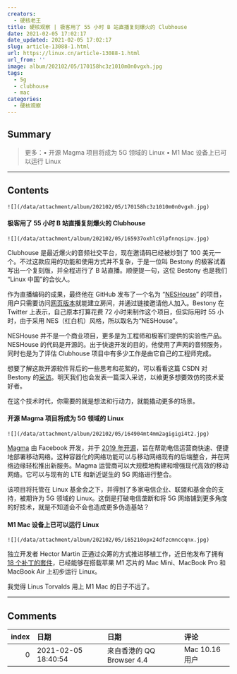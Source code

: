```yaml
---
creators:
  - 硬核老王
title: 硬核观察 | 极客用了 55 小时 B 站直播复刻爆火的 Clubhouse
date: 2021-02-05 17:02:17
date_updated: 2021-02-05 17:02:17
slug: article-13088-1.html
url: https://linux.cn/article-13088-1.html
url_from: ''
image: album/202102/05/170158hc3z1010m0n0vgxh.jpg
tags:
  - 5g
  - clubhouse
  - mac
categories:
  - 硬核观察
---
```


## Summary

> 更多：• 开源 Magma 项目将成为 5G 领域的 Linux • M1 Mac 设备上已可以运行 Linux

***

<!-- more -->

## Contents

`![](/data/attachment/album/202102/05/170158hc3z1010m0n0vgxh.jpg)`

#### 极客用了 55 小时 B 站直播复刻爆火的 Clubhouse

`![](/data/attachment/album/202102/05/165937oxhlc9lpfnnqsipv.jpg)`

Clubhouse 是最近爆火的音频社交平台，现在邀请码已经被炒到了 100 美元一个。不过这款应用的功能和使用方式并不复杂，于是一位叫 Bestony 的极客试着写出一个复刻版，并全程进行了 B 站直播。顺便提一句，这位 Bestony 也是我们 “Linux 中国”的合伙人。

作为直播编码的成果，最终他在 GitHub 发布了一个名为 “[NESHouse](https://github.com/bestony/neshouse)” 的项目，用户只需要访问[网页版本](https://neshouse.com/admin.html)就能建立房间，并通过链接邀请他人加入。Bestony 在 Twitter 上表示，自己原本打算花费 72 小时来制作这个项目，但实际用时 55 小时，由于采用 NES（红白机）风格，所以取名为“NESHouse”。

NESHouse 并不是一个商业项目，更多是为工程师和极客们提供的实验性产品。NESHouse 的代码是开源的。出于快速开发的目的，他使用了声网的音频服务，同时也是为了评估 Clubhouse 项目中有多少工作是由它自己的工程师完成。

想要了解这款开源软件背后的一些思考和花絮的，可以看看这篇 CSDN 对 Bestony 的[采访](https://mp.weixin.qq.com/s/mUGGkxdTIngLzd9zX96AeA)。明天我们也会发表一篇深入采访，以飨更多想要效仿的技术爱好者。

在这个技术时代，你需要的就是想法和行动力，就能撬动更多的场景。

#### 开源 Magma 项目将成为 5G 领域的 Linux

`![](/data/attachment/album/202102/05/164904mt4mm2agigigi4t2.jpg)`

[Magma](https://www.magmacore.org/) 由 Facebook 开发，并于 [2019 年开源](https://www.facebook.com/fbOpenSource/posts/today-we-open-sourced-magma-a-software-platform-that-gives-network-operators-an-/2052421168139967/)，旨在帮助电信运营商快速、便捷地部署移动网络。这种容器化的网络功能可以与移动网络现有的后端整合，并在网络边缘轻松推出新服务。Magma 运营商可以大规模地构建和增强现代高效的移动网络。它可以与现有的 LTE 和新近诞生的 5G 网络进行整合。

该项目将托管在 Linux 基金会之下，并得到了多家电信企业、联盟和基金会的支持，被期许为 5G 领域的 Linux。这倒是打破电信垄断和将 5G 网络铺到更多角度的好技术，就是不知道会不会也造成更多伪造基站？

#### M1 Mac 设备上已可以运行 Linux

`![](/data/attachment/album/202102/05/165210opx24dfzcmnccqnx.jpg)`

独立开发者 Hector Martin 正通过众筹的方式推进移植工作，近日他发布了拥有 [18 个补丁的套件](https://lore.kernel.org/lkml/20210204203951.52105-1-marcan@marcan.st/)，已经能够在搭载苹果 M1 芯片的 Mac Mini、MacBook Pro 和 MacBook Air 上初步运行 Linux。

我觉得 Linus Torvalds 用上 M1 Mac 的日子不远了。

***

## Comments

|   index | 日期                | 日期                                     | 评论                                                                                                                                 |
|--------:|:--------------------|:-----------------------------------------|:-------------------------------------------------------------------------------------------------------------------------------------|
|       0 | 2021-02-05 18:40:54 | 来自香港的 QQ Browser 4.4|Mac 10.16 用户 | 从头开始写，哪怕是模仿，为了快，就按原文说的用sdk，光sdk，搭建环境，看文档以及写一些验证测试，起码也要一天。台上10分钟，台下十年功。 |
